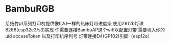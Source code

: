 # BambuRGB
给拓竹p1系列打印机提供像h2d一样的热床灯带进度条 使用2812b灯珠 8266(esp32c3/s3)实现 
你需要连接BambuAP这个wifi以配置灯带 需要填入你的uid accessToken 以及打印机序列号
灯带连接D4(GP102)引脚（esp12e）
